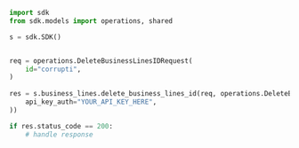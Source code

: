<!-- Start SDK Example Usage -->
```python
import sdk
from sdk.models import operations, shared

s = sdk.SDK()


req = operations.DeleteBusinessLinesIDRequest(
    id="corrupti",
)
    
res = s.business_lines.delete_business_lines_id(req, operations.DeleteBusinessLinesIDSecurity(
    api_key_auth="YOUR_API_KEY_HERE",
))

if res.status_code == 200:
    # handle response
```
<!-- End SDK Example Usage -->